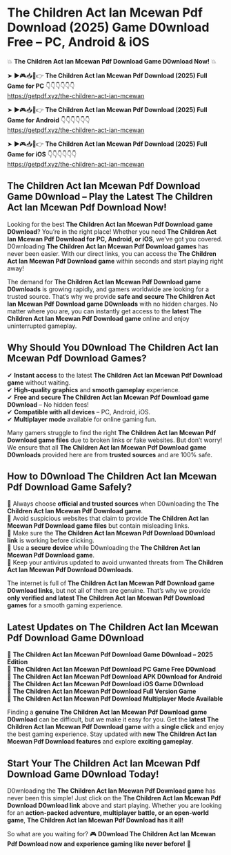 # The Children Act Ian Mcewan Pdf Download (2025) Game D0wnload Free – PC, Android & iOS

💥 **The Children Act Ian Mcewan Pdf Download Game D0wnload Now!** 💥  

➤ ►🎮📥📱👉 **The Children Act Ian Mcewan Pdf Download (2025) Full Game for PC** 👇👇👇👇👇👇  
https://getpdf.xyz/the-children-act-ian-mcewan  

➤ ►🎮📥📱👉 **The Children Act Ian Mcewan Pdf Download (2025) Full Game for Android** 👇👇👇👇👇👇  
https://getpdf.xyz/the-children-act-ian-mcewan  

➤ ►🎮📥📱👉 **The Children Act Ian Mcewan Pdf Download (2025) Full Game for iOS** 👇👇👇👇👇👇  
https://getpdf.xyz/the-children-act-ian-mcewan  

## The Children Act Ian Mcewan Pdf Download Game D0wnload – Play the Latest The Children Act Ian Mcewan Pdf Download Now!

Looking for the best **The Children Act Ian Mcewan Pdf Download game D0wnload**? You’re in the right place! Whether you need **The Children Act Ian Mcewan Pdf Download for PC, Android, or iOS**, we’ve got you covered. D0wnloading **The Children Act Ian Mcewan Pdf Download games** has never been easier. With our direct links, you can access the **The Children Act Ian Mcewan Pdf Download game** within seconds and start playing right away!  

The demand for **The Children Act Ian Mcewan Pdf Download game D0wnloads** is growing rapidly, and gamers worldwide are looking for a trusted source. That’s why we provide **safe and secure The Children Act Ian Mcewan Pdf Download game D0wnloads** with no hidden charges. No matter where you are, you can instantly get access to the **latest The Children Act Ian Mcewan Pdf Download game** online and enjoy uninterrupted gameplay.  

## **Why Should You D0wnload The Children Act Ian Mcewan Pdf Download Games?**  

✔ **Instant access** to the latest **The Children Act Ian Mcewan Pdf Download game** without waiting.  
✔ **High-quality graphics** and **smooth gameplay** experience.  
✔ **Free and secure The Children Act Ian Mcewan Pdf Download game D0wnload** – No hidden fees!  
✔ **Compatible with all devices** – PC, Android, iOS.  
✔ **Multiplayer mode** available for online gaming fun.  

Many gamers struggle to find the right **The Children Act Ian Mcewan Pdf Download game files** due to broken links or fake websites. But don’t worry! We ensure that all **The Children Act Ian Mcewan Pdf Download game D0wnloads** provided here are from **trusted sources** and are 100% safe.  

## **How to D0wnload The Children Act Ian Mcewan Pdf Download Game Safely?**  

📌 Always choose **official and trusted sources** when D0wnloading the **The Children Act Ian Mcewan Pdf Download game**.  
📌 Avoid suspicious websites that claim to provide **The Children Act Ian Mcewan Pdf Download game files** but contain misleading links.  
📌 Make sure the **The Children Act Ian Mcewan Pdf Download D0wnload link** is working before clicking.  
📌 Use a **secure device** while D0wnloading the **The Children Act Ian Mcewan Pdf Download game**.  
📌 Keep your antivirus updated to avoid unwanted threats from **The Children Act Ian Mcewan Pdf Download D0wnloads**.  

The internet is full of **The Children Act Ian Mcewan Pdf Download game D0wnload links**, but not all of them are genuine. That’s why we provide **only verified and latest The Children Act Ian Mcewan Pdf Download games** for a smooth gaming experience.  

## **Latest Updates on The Children Act Ian Mcewan Pdf Download Game D0wnload**  

🔹 **The Children Act Ian Mcewan Pdf Download Game D0wnload – 2025 Edition**  
🔹 **The Children Act Ian Mcewan Pdf Download PC Game Free D0wnload**  
🔹 **The Children Act Ian Mcewan Pdf Download APK D0wnload for Android**  
🔹 **The Children Act Ian Mcewan Pdf Download iOS Game D0wnload**  
🔹 **The Children Act Ian Mcewan Pdf Download Full Version Game**  
🔹 **The Children Act Ian Mcewan Pdf Download Multiplayer Mode Available**  

Finding a **genuine The Children Act Ian Mcewan Pdf Download game D0wnload** can be difficult, but we make it easy for you. Get the **latest The Children Act Ian Mcewan Pdf Download game** with a **single click** and enjoy the best gaming experience. Stay updated with **new The Children Act Ian Mcewan Pdf Download features** and explore **exciting gameplay**.  

## **Start Your The Children Act Ian Mcewan Pdf Download Game D0wnload Today!**  

D0wnloading the **The Children Act Ian Mcewan Pdf Download game** has never been this simple! Just click on the **The Children Act Ian Mcewan Pdf Download D0wnload link** above and start playing. Whether you are looking for an **action-packed adventure, multiplayer battle, or an open-world game**, **The Children Act Ian Mcewan Pdf Download has it all!**  

So what are you waiting for? 🎮 **D0wnload The Children Act Ian Mcewan Pdf Download now and experience gaming like never before!** 🚀  